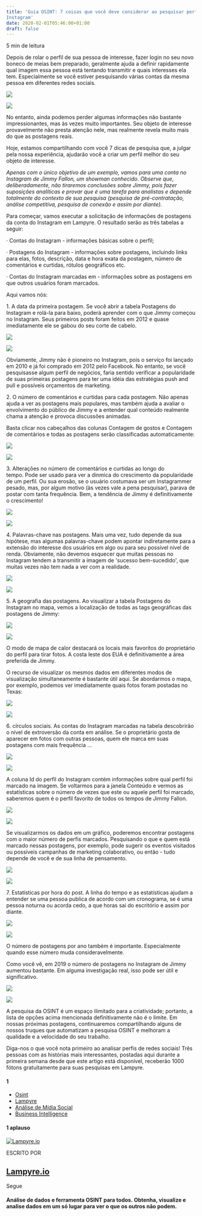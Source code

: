 ```yaml
---
title: 'Guia OSINT: 7 coisas que você deve considerar ao pesquisar perfis do
Instagram'
date: 2020-02-01T05:46:00+01:00
draft: false
---
```


  

5 min de leitura

Depois de rolar o perfil de sua pessoa de interesse, fazer login no seu novo boneco de meias bem preparado, geralmente ajuda a definir rapidamente qual imagem essa pessoa está tentando transmitir e quais interesses ela tem. Especialmente se você estiver pesquisando várias contas da mesma pessoa em diferentes redes sociais.

![](https://miro.medium.com/max/60/1*gXiXQOJpEFK72RZtS3b-og.png?q=20)

![](https://miro.medium.com/max/623/1*gXiXQOJpEFK72RZtS3b-og.png)

No entanto, ainda podemos perder algumas informações não bastante impressionantes, mas às vezes muito importantes. Seu objeto de interesse provavelmente não presta atenção nele, mas realmente revela muito mais do que as postagens reais.

Hoje, estamos compartilhando com você 7 dicas de pesquisa que, a julgar pela nossa experiência, ajudarão você a criar um perfil melhor do seu objeto de interesse.

_Apenas com o único objetivo de um exemplo, vamos para uma conta no Instagram de Jimmy Fallon, um showman conhecido. Observe que, deliberadamente, não tiraremos conclusões sobre Jimmy, pois fazer suposições analíticas e provar que é uma tarefa para analistas e depende totalmente do contexto de sua pesquisa (pesquisa de pré-contratação, análise competitiva, pesquisa de conexão e assim por diante)._

Para começar, vamos executar a solicitação de informações de postagens da conta do Instagram em Lampyre. O resultado serão as três tabelas a seguir:

· Contas do Instagram - informações básicas sobre o perfil;

· Postagens do Instagram - informações sobre postagens, incluindo links para elas, fotos, descrição, data e hora exata da postagem, número de comentários e curtidas, rótulos geográficos etc.

· Contas do Instagram marcadas em - informações sobre as postagens em que outros usuários foram marcados.

Aqui vamos nós:

1. A data da primeira postagem. Se você abrir a tabela Postagens do Instagram e rolá-la para baixo, poderá aprender com o que Jimmy começou no Instagram. Seus primeiros posts foram feitos em 2012 e quase imediatamente ele se gabou do seu corte de cabelo.

![](https://miro.medium.com/max/60/1*kEYIMAba5-H15ck2GdEQeA.png?q=20)

![](https://miro.medium.com/max/626/1*kEYIMAba5-H15ck2GdEQeA.png)

Obviamente, Jimmy não é pioneiro no Instagram, pois o serviço foi lançado em 2010 e já foi comprado em 2012 pelo Facebook. No entanto, se você pesquisasse algum perfil de negócios, faria sentido verificar a popularidade de suas primeiras postagens para ter uma idéia das estratégias push and pull e possíveis orçamentos de marketing.

2. O número de comentários e curtidas para cada postagem. Não apenas ajuda a ver as postagens mais populares, mas também ajuda a avaliar o envolvimento do público de Jimmy e a entender qual conteúdo realmente chama a atenção e provoca discussões animadas.

Basta clicar nos cabeçalhos das colunas Contagem de gostos e Contagem de comentários e todas as postagens serão classificadas automaticamente:

![](https://miro.medium.com/max/60/1*zY_Z9odL59ykcn-2aE15xg.png?q=20)

![](https://miro.medium.com/max/624/1*zY_Z9odL59ykcn-2aE15xg.png)

3. Alterações no número de comentários e curtidas ao longo do tempo. Pode ser usado para ver a dinmica do crescimento da popularidade de um perfil. Ou sua erosão, se o usuário costumava ser um Instagrammer pesado, mas, por algum motivo (às vezes vale a pena pesquisar), parava de postar com tanta frequência. Bem, a tendência de Jimmy é definitivamente o crescimento!

![](https://miro.medium.com/max/60/1*s3BV7Zl_EoNCjJgTHMjhFA.png?q=20)

![](https://miro.medium.com/max/8573/1*s3BV7Zl_EoNCjJgTHMjhFA.png)

4. Palavras-chave nas postagens. Mais uma vez, tudo depende da sua hipótese, mas algumas palavras-chave podem apontar indiretamente para a extensão do interesse dos usuários em algo ou para seu possível nível de renda. Obviamente, não devemos esquecer que muitas pessoas no Instagram tendem a transmitir a imagem de 'sucesso bem-sucedido', que muitas vezes não tem nada a ver com a realidade.

![](https://miro.medium.com/max/60/1*2wM8TDKCIH7ms15KbvjZCw.png?q=20)

![](https://miro.medium.com/max/489/1*2wM8TDKCIH7ms15KbvjZCw.png)

5. A geografia das postagens. Ao visualizar a tabela Postagens do Instagram no mapa, vemos a localização de todas as tags geográficas das postagens de Jimmy:

![](https://miro.medium.com/max/60/1*CY2YbZ3mNnBqBi_aqwaA9Q.png?q=20)

![](https://miro.medium.com/max/570/1*CY2YbZ3mNnBqBi_aqwaA9Q.png)

O modo de mapa de calor destacará os locais mais favoritos do proprietário do perfil para tirar fotos. A costa leste dos EUA é definitivamente a área preferida de Jimmy.

O recurso de visualizar os mesmos dados em diferentes modos de visualização simultaneamente é bastante útil aqui. Se abordarmos o mapa, por exemplo, podemos ver imediatamente quais fotos foram postadas no Texas:

![](https://miro.medium.com/max/60/1*fnxnKdTgnRnCH8gLkPk2RQ.png?q=20)

![](https://miro.medium.com/max/624/1*fnxnKdTgnRnCH8gLkPk2RQ.png)

6\. círculos sociais. As contas do Instagram marcadas na tabela descobrirão o nível de extroversão da conta em análise. Se o proprietário gosta de aparecer em fotos com outras pessoas, quem ele marca em suas postagens com mais frequência ...

![](https://miro.medium.com/max/60/1*3hUKtTuUEioeutcgLgFIVw.png?q=20)

![](https://miro.medium.com/max/577/1*3hUKtTuUEioeutcgLgFIVw.png)

A coluna Id do perfil do Instagram contém informações sobre qual perfil foi marcado na imagem. Se voltarmos para a janela Conteúdo e vermos as estatísticas sobre o número de vezes que este ou aquele perfil foi marcado, saberemos quem é o perfil favorito de todos os tempos de Jimmy Fallon.

![](https://miro.medium.com/max/60/1*GFB2sTqtU1myrYABxxa2nQ.png?q=20)

![](https://miro.medium.com/max/557/1*GFB2sTqtU1myrYABxxa2nQ.png)

Se visualizarmos os dados em um gráfico, poderemos encontrar postagens com o maior número de perfis marcados. Pesquisando o que e quem está marcado nessas postagens, por exemplo, pode sugerir os eventos visitados ou possíveis campanhas de marketing colaborativo, ou então - tudo depende de você e de sua linha de pensamento.

![](https://miro.medium.com/max/60/1*1DUCWSfr25ocm8B3uf4NOA.png?q=20)

![](https://miro.medium.com/max/737/1*1DUCWSfr25ocm8B3uf4NOA.png)

7. Estatísticas por hora do post. A linha do tempo e as estatísticas ajudam a entender se uma pessoa publica de acordo com um cronograma, se é uma pessoa noturna ou acorda cedo, a que horas sai do escritório e assim por diante.

![](https://miro.medium.com/max/60/1*XFcdI_SGaO6guqp7DEPXvw.png?q=20)

![](https://miro.medium.com/max/420/1*XFcdI_SGaO6guqp7DEPXvw.png)

O número de postagens por ano também é importante. Especialmente quando esse número muda consideravelmente.

Como você vê, em 2019 o número de postagens no Instagram de Jimmy aumentou bastante. Em alguma investigação real, isso pode ser útil e significativo.

![](https://miro.medium.com/max/60/1*2lB_oc9kAJRcJUuvYOWBZA.png?q=20)

![](https://miro.medium.com/max/624/1*2lB_oc9kAJRcJUuvYOWBZA.png)

A pesquisa da OSINT é um espaço ilimitado para a criatividade; portanto, a lista de opções acima mencionada definitivamente não é o limite. Em nossas próximas postagens, continuaremos compartilhando alguns de nossos truques que automatizam a pesquisa OSINT e melhoram a qualidade e a velocidade do seu trabalho.

Diga-nos o que você nota primeiro ao analisar perfis de redes sociais! Três pessoas com as histórias mais interessantes, postadas aqui durante a primeira semana desde que este artigo está disponível, receberão 1000 fótons gratuitamente para suas pesquisas em Lampyre.

#### 1

*   [Osint](https://medium.com/tag/osint)
*   [Lampyre](https://medium.com/tag/lampyre)
*   [Análise de Mídia Social](https://medium.com/tag/social-media-analysis)
*   [Business Intelligence](https://medium.com/tag/business-intelligence)

#### 1 aplauso

[![Lampyre.io](https://miro.medium.com/fit/c/160/160/2*8sJSBszZW2T3uCaB4vgd8Q.png)](https://medium.com/@lampyre.io?source=follow_footer--------------------------follow_footer-)

ESCRITO POR

[Lampyre.io](https://medium.com/@lampyre.io?source=follow_footer--------------------------follow_footer-)
---------------------------------------------------------------------------------------------------------

Segue

#### Análise de dados e ferramenta OSINT para todos. Obtenha, visualize e analise dados em um só lugar para ver o que os outros não podem.